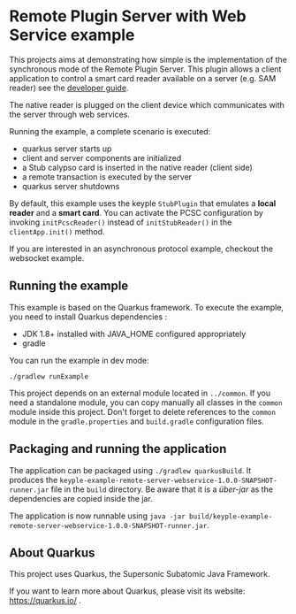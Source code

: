 # Remote Plugin Server with Web Service example

This projects aims at demonstrating how simple is the implementation of the synchronous mode of the Remote Plugin Server. This plugin allows a client application to control a smart card reader available on a server (e.g. SAM reader) see the [developer guide](https://calypsonet.github.io/keyple-website/docs/developer-guide/develop-ticketing-app-remote/#remotepluginserver).

The native reader is plugged on the client device which communicates with the server through web services.

Running the example, a complete scenario is executed: 
- quarkus server starts up
- client and server components are initialized
- a Stub calypso card is inserted in the native reader (client side)
- a remote transaction is executed by the server
- quarkus server shutdowns

By default, this example uses the keyple `StubPlugin` that emulates a **local reader** and a **smart card**. You can activate the PCSC configuration by invoking ```initPcscReader()``` instead of  ```initStubReader()``` in the `clientApp.init()` method.      

If you are interested in an asynchronous protocol example, checkout the websocket example.

## Running the example

This example is based on the Quarkus framework. To execute the example, you need to install Quarkus dependencies : 
- JDK 1.8+ installed with JAVA_HOME configured appropriately
- gradle

You can run the example in dev mode:

```
./gradlew runExample
```

This project depends on an external module located in `../common`. If you need a standalone module, you can copy manually all classes in the `common` module inside this project. Don't forget to delete references to the `common` module in the `gradle.properties` and `build.gradle` configuration files. 

## Packaging and running the application

The application can be packaged using `./gradlew quarkusBuild`.
It produces the `keyple-example-remote-server-webservice-1.0.0-SNAPSHOT-runner.jar` file in the `build` directory.
Be aware that it is a _über-jar_ as the dependencies are copied inside the jar.

The application is now runnable using `java -jar build/keyple-example-remote-server-webservice-1.0.0-SNAPSHOT-runner.jar`.


## About Quarkus

This project uses Quarkus, the Supersonic Subatomic Java Framework.

If you want to learn more about Quarkus, please visit its website: https://quarkus.io/ .
